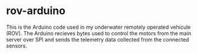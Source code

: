 # rov-arduino

This is the Arduino code used in my underwater remotely operated vehicule (ROV).
The Arduino recieves bytes used to control the motors from the main server over SPI and sends the telemetry data collected from the connected sensors.
